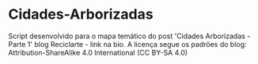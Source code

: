 # Cidades-Arborizadas
Script desenvolvido para o mapa temático do post 'Cidades Arborizadas - Parte 1'
blog Reciclarte - link na bio.
A licença segue os padrões do blog: Attribution-ShareAlike 4.0 International (CC BY-SA 4.0)
